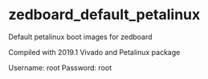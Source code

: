 # zedboard_default_petalinux
 Default petalinux boot images for zedboard

Compiled with 2019.1 Vivado and Petalinux package

Username: root
Password: root